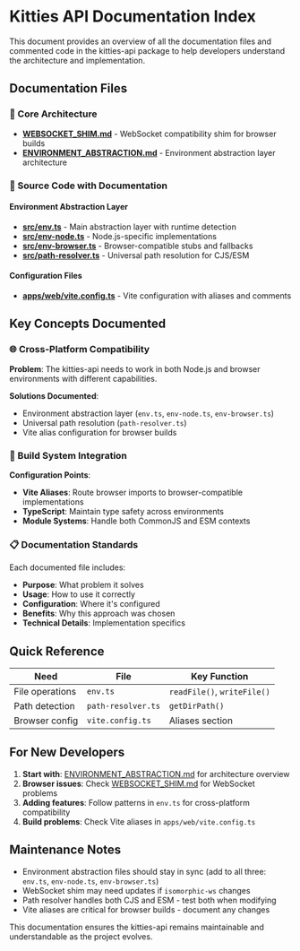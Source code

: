 # Kitties API Documentation Index

This document provides an overview of all the documentation files and commented code in the kitties-api package to help developers understand the architecture and implementation.

## Documentation Files

### 📁 Core Architecture

- **[WEBSOCKET_SHIM.md](./WEBSOCKET_SHIM.md)** - WebSocket compatibility shim for browser builds
- **[ENVIRONMENT_ABSTRACTION.md](./ENVIRONMENT_ABSTRACTION.md)** - Environment abstraction layer architecture

### 📄 Source Code with Documentation

#### Environment Abstraction Layer

- **[src/env.ts](./src/env.ts)** - Main abstraction layer with runtime detection
- **[src/env-node.ts](./src/env-node.ts)** - Node.js-specific implementations
- **[src/env-browser.ts](./src/env-browser.ts)** - Browser-compatible stubs and fallbacks
- **[src/path-resolver.ts](./src/path-resolver.ts)** - Universal path resolution for CJS/ESM

#### Configuration Files

- **[apps/web/vite.config.ts](../../apps/web/vite.config.ts)** - Vite configuration with aliases and comments

## Key Concepts Documented

### 🌐 Cross-Platform Compatibility

**Problem**: The kitties-api needs to work in both Node.js and browser environments with different capabilities.

**Solutions Documented**:

- Environment abstraction layer (`env.ts`, `env-node.ts`, `env-browser.ts`)
- Universal path resolution (`path-resolver.ts`)
- Vite alias configuration for browser builds

### 🔧 Build System Integration

**Configuration Points**:

- **Vite Aliases**: Route browser imports to browser-compatible implementations
- **TypeScript**: Maintain type safety across environments
- **Module Systems**: Handle both CommonJS and ESM contexts

### 📋 Documentation Standards

Each documented file includes:

- **Purpose**: What problem it solves
- **Usage**: How to use it correctly
- **Configuration**: Where it's configured
- **Benefits**: Why this approach was chosen
- **Technical Details**: Implementation specifics

## Quick Reference

| Need            | File               | Key Function                |
| --------------- | ------------------ | --------------------------- |
| File operations | `env.ts`           | `readFile()`, `writeFile()` |
| Path detection  | `path-resolver.ts` | `getDirPath()`              |
| Browser config  | `vite.config.ts`   | Aliases section             |

## For New Developers

1. **Start with**: [ENVIRONMENT_ABSTRACTION.md](./ENVIRONMENT_ABSTRACTION.md) for architecture overview
2. **Browser issues**: Check [WEBSOCKET_SHIM.md](./WEBSOCKET_SHIM.md) for WebSocket problems
3. **Adding features**: Follow patterns in `env.ts` for cross-platform compatibility
4. **Build problems**: Check Vite aliases in `apps/web/vite.config.ts`

## Maintenance Notes

- Environment abstraction files should stay in sync (add to all three: `env.ts`, `env-node.ts`, `env-browser.ts`)
- WebSocket shim may need updates if `isomorphic-ws` changes
- Path resolver handles both CJS and ESM - test both when modifying
- Vite aliases are critical for browser builds - document any changes

This documentation ensures the kitties-api remains maintainable and understandable as the project evolves.
